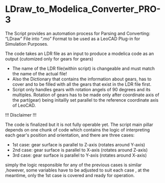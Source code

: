 # LDraw_to_Modelica_Converter_PRO-3

 The Script provides an automation process for Parsing and Converting: “LDraw” File into “.mo” Format
 to be used as a LeoCAD Plug-in for Simulation Purposes.
 
The code takes an LDR file as an input to produce a modelica code as an output (cutomized only for gears for gears)
  - The name of the LDR file(within script) is changeable and must match the name of the actual file!
  - Also the Dictionary that contains the information about gears, has to cover and to be filled with all the gears that exist in the LDR file first.  
  - Script only handles gears with rotation angels of 90 degrees and its multiples. Rotation of gears has to be made only after coordinate axis of the part(gear) being initailly set parallel to the reference coordinate axis of LeoCAD. 


!!! Disclaimer !!!

The code is finalized but it is not fully operable yet. The script main pillar depends on one chunk of code which contains the logic of interpreting each gear's position and orientation, and there are three cases:
- 1st case: gear surface is parallel to Z-axis (rotates around Y-axis)
- 2nd case: gear surface is parallel to X-axis (rotates around Z-axis)
- 3rd case: gear surface is parallel to Y-axis (rotates around X-axis)
  
simply the logic responsible for any of the previous cases is similar ,however, some variables have to be adjusted to suit each case , at the meantime, only the 1st case is covered and ready for operation. 

